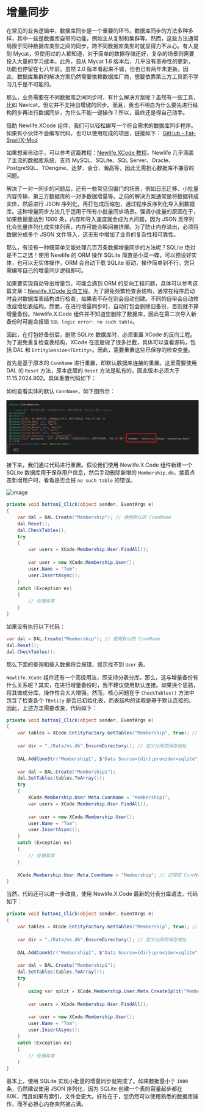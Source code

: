 # 增量同步

在常见的业务逻辑中，数据库同步是一个重要的环节。数据库同步的方法多种多样，其中一些是数据库自带的功能，例如主从复制和集群等。然而，这些方法通常局限于同种数据库类型之间的同步，跨不同数据库类型时就显得力不从心。有人提到 Mycat，但使用过的人都知道，对于简单的数据存储还好，复杂的场景则需要投入大量的学习成本。此外，自从 Mycat 1.6 版本后，几乎没有革命性的更新，功能也停留在七八年前。虽然 2.0 版本看起来不错，但也已有两年未更新。因此，数据库集群的解决方案仍然需要依赖数据库厂商，想要依靠第三方工具而不学习几乎是不可能的。

那么，业务需要在不同数据库之间同步时，有什么解决方案呢？虽然有一些工具，比如 Navicat，但它并不支持自增键的同步。而且，我也不明白为什么要先进行结构同步再进行数据同步，为什么不能一键操作？所以，最终还是得自己动手。

借助 Newlife.XCode 组件，我们可以轻松编写一个符合需求的数据库同步程序。如果有小伙伴不会编写代码，也可以使用现成的项目，链接如下：
[GitHub - Fat-Snail/X-Mod](https://github.com/Fat-Snail/X-Mod)

如果想亲自动手，可以参考这篇教程：[Newlife.XCode 教程](https://newlifex.com/xcode/no_entity)。Newlife 几乎涵盖了主流的数据库系统，支持 MySQL、SQLite、SQL Server、Oracle、PostgreSQL、TDengine、达梦、金仓、瀚高等，因此无需担心数据库不兼容的问题。

解决了一对一同步的问题后，还有一些常见但偏门的场景，例如日志迁移、小批量内容传输、第三方数据库的一对多数据增量等。之前的解决方案通常是将数据转成实体，然后进行 JSON 序列化，再打包成压缩包，通过程序反序列化导入到数据库。这种增量同步方法几乎适用于所有小批量同步场景。强调小批量的原因在于，如果数据量达到 1000 条，内存和导入速度就会成为大问题，因为 JSON 反序列化会批量序列化成实体列表，内存可能会瞬间被挤爆。为了防止内存溢出，必须将数据分成多个 JSON 文件导入，这无形中增加了业务的复杂性和可靠性。

那么，有没有一种既简单又能处理几百万条数据增量同步的方法呢？SQLite 绝对是不二之选！使用 Newlife 的 ORM 操作 SQLite 简直是小菜一碟，可以预设好实体，也可以无实体操作，ORM 会自动下载 SQLite 驱动，操作简单到不行，您只需编写自己的增量同步逻辑即可。

如果要实现自动导出增量包，可能会遇到 ORM 的反向工程问题，具体可以参考这篇文章：[Newlife.XCode 反向工程](https://newlifex.com/xcode/negative)。为了避免频繁检查表结构，通常在程序启动时会对数据库表结构进行检查，如果表不存在则会自动创建。不同的自带会自动修改或增加表结构。然而，在进行增量同步时，自动打包会删除旧备份，否则就不算增量备份。Newlife.X.Code 组件并不知道您删除了数据库，因此在第二次导入新备份时可能会报错 `SQL logic error: no such table`。

因此，在打包好备份后，删除 SQLite 数据库时，必须重置 XCode 的反向工程。为了避免重复检查表结构，XCode 在底层做了很多拦截，具体可以查看源码，包括 DAL 和 `EntitySession<TEntity>`。因此，需要重置这些已保存的检查变量。

首先是基于原本的 `ConnName` 进行重置，即默认数据库连接的重置。这里需要使用 DAL 的 `Reset` 方法，原本底层的 `Reset` 方法是私有的，因此版本必须大于 11.15.2024.902。具体重置代码如下：

如何查看实体的默认 `ConnName`，如下图所示：

![image](/Assets/zl-1.png)

接下来，我们通过代码进行重置。假设我们使用 Newlife.X.Code 组件新建一个 SQLite 数据库用于保存用户信息，然后手动删除新增的 `Membership.db`，接着点击新增用户时，看看是否会报 `no such table` 的错误。

![image](/Assets/zl-2s.png)

```csharp
private void button1_Click(object sender, EventArgs e)
{
    var dal = DAL.Create("Membership"); // 使用默认的 ConnName
    dal.Reset();
    dal.CheckTables();
    try
    {
        var users = XCode.Membership.User.FindAll();

        var user = new XCode.Membership.User();
        user.Name = "Tom";
        user.InsertAsync();
    }
    catch (Exception ex)
    {
        // 处理异常
    }
}
```

如果没有执行以下代码：

```csharp
var dal = DAL.Create("Membership"); // 使用默认的 ConnName
dal.Reset();
dal.CheckTables();
```

那么下面的查询和插入数据将会报错，提示找不到 `User` 表。

`Newlife.XCode` 组件还有一个高级用法，即支持分表分库。那么，这与增量备份有什么关系呢？其实，在进行增量备份时，我不建议使用默认连接。如果换个思路，将其做成分库，操作性会大大增强。然而，核心问题在于 `CheckTables()` 方法中包含了检查各个 `TEntity` 是否已初始化表，而表结构的读取是基于默认连接的。因此，上述方法需要改良，代码如下：

```csharp
private void button1_Click(object sender, EventArgs e)
{
    var tables = XCode.EntityFactory.GetTables("Membership", true); // 使用默认数据库连接读取表结构

    var dir = "./Data/ms.db".EnsureDirectory(); // 定义分库的保存地址

    DAL.AddConnStr("Membership1", $"Data Source={dir};provider=sqlite", null, null); // Membership1 为分库数据库连接

    var dal = DAL.Create("Membership1");
    dal.SetTables(tables.ToArray());
    try
    {
        XCode.Membership.User.Meta.ConnName = "Membership1";
        var users = XCode.Membership.User.FindAll();

        var user = new XCode.Membership.User();
        user.Name = "Tom";
        user.InsertAsync();
    }
    catch (Exception ex)
    {
        // 处理异常
    }

    XCode.Membership.User.Meta.ConnName = "Membership"; // 记得把 ConnName 设回默认
}

```

当然，代码还可以进一步改良，使用 Newlife.X.Code 最新的分表分库语法，代码如下：

```csharp
private void button1_Click(object sender, EventArgs e)
{
    var tables = XCode.EntityFactory.GetTables("Membership", true); // 使用默认数据库连接读取表结构

    var dir = "./Data/ms.db".EnsureDirectory(); // 定义分库的保存地址

    DAL.AddConnStr("Membership1", $"Data Source={dir};provider=sqlite", null, null); // Membership1 为分库数据库连接

    var dal = DAL.Create("Membership1");
    dal.SetTables(tables.ToArray());
    try
    {
        using var split = XCode.Membership.User.Meta.CreateSplit("Membership1", XCode.Membership.User.Meta.TableName);

        var users = XCode.Membership.User.FindAll();

        var user = new XCode.Membership.User();
        user.Name = "Tom";
        user.InsertAsync();
    }
    catch (Exception ex)
    {
        // 处理异常
    }
}

```

基本上，使用 SQLite 实现小批量的增量同步就完成了。如果数据量小于 `1000` 条，仍然建议使用 JSON 序列化，因为 SQLite 创建一个表的容量起步都在 60K，而且如果有索引，文件会更大。好处在于，您仍然可以使用熟悉的数据库操作，而不必担心内存突然被占满。
